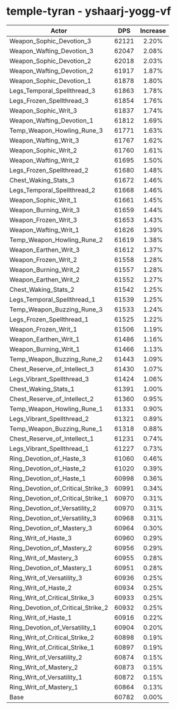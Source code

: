 # temple-tyran - yshaarj-yogg-vf
| Actor | DPS | Increase |
|---|:---:|:---:|
|Weapon_Sophic_Devotion_3|62121|2.20%|
|Weapon_Wafting_Devotion_3|62047|2.08%|
|Weapon_Sophic_Devotion_2|62018|2.03%|
|Weapon_Wafting_Devotion_2|61917|1.87%|
|Weapon_Sophic_Devotion_1|61878|1.80%|
|Legs_Temporal_Spellthread_3|61863|1.78%|
|Legs_Frozen_Spellthread_3|61854|1.76%|
|Weapon_Sophic_Writ_3|61837|1.74%|
|Weapon_Wafting_Devotion_1|61812|1.69%|
|Temp_Weapon_Howling_Rune_3|61771|1.63%|
|Weapon_Wafting_Writ_3|61767|1.62%|
|Weapon_Sophic_Writ_2|61760|1.61%|
|Weapon_Wafting_Writ_2|61695|1.50%|
|Legs_Frozen_Spellthread_2|61680|1.48%|
|Chest_Waking_Stats_3|61672|1.46%|
|Legs_Temporal_Spellthread_2|61668|1.46%|
|Weapon_Sophic_Writ_1|61661|1.45%|
|Weapon_Burning_Writ_3|61659|1.44%|
|Weapon_Frozen_Writ_3|61653|1.43%|
|Weapon_Wafting_Writ_1|61626|1.39%|
|Temp_Weapon_Howling_Rune_2|61619|1.38%|
|Weapon_Earthen_Writ_3|61612|1.37%|
|Weapon_Frozen_Writ_2|61558|1.28%|
|Weapon_Burning_Writ_2|61557|1.28%|
|Weapon_Earthen_Writ_2|61552|1.27%|
|Chest_Waking_Stats_2|61542|1.25%|
|Legs_Temporal_Spellthread_1|61539|1.25%|
|Temp_Weapon_Buzzing_Rune_3|61533|1.24%|
|Legs_Frozen_Spellthread_1|61525|1.22%|
|Weapon_Frozen_Writ_1|61506|1.19%|
|Weapon_Earthen_Writ_1|61486|1.16%|
|Weapon_Burning_Writ_1|61466|1.13%|
|Temp_Weapon_Buzzing_Rune_2|61443|1.09%|
|Chest_Reserve_of_Intellect_3|61430|1.07%|
|Legs_Vibrant_Spellthread_3|61424|1.06%|
|Chest_Waking_Stats_1|61391|1.00%|
|Chest_Reserve_of_Intellect_2|61360|0.95%|
|Temp_Weapon_Howling_Rune_1|61331|0.90%|
|Legs_Vibrant_Spellthread_2|61321|0.89%|
|Temp_Weapon_Buzzing_Rune_1|61318|0.88%|
|Chest_Reserve_of_Intellect_1|61231|0.74%|
|Legs_Vibrant_Spellthread_1|61227|0.73%|
|Ring_Devotion_of_Haste_3|61060|0.46%|
|Ring_Devotion_of_Haste_2|61020|0.39%|
|Ring_Devotion_of_Haste_1|60998|0.36%|
|Ring_Devotion_of_Critical_Strike_3|60991|0.34%|
|Ring_Devotion_of_Critical_Strike_1|60970|0.31%|
|Ring_Devotion_of_Versatility_2|60970|0.31%|
|Ring_Devotion_of_Versatility_3|60968|0.31%|
|Ring_Devotion_of_Mastery_3|60964|0.30%|
|Ring_Writ_of_Haste_3|60960|0.29%|
|Ring_Devotion_of_Mastery_2|60956|0.29%|
|Ring_Writ_of_Mastery_3|60955|0.28%|
|Ring_Devotion_of_Mastery_1|60951|0.28%|
|Ring_Writ_of_Versatility_3|60936|0.25%|
|Ring_Writ_of_Haste_2|60934|0.25%|
|Ring_Writ_of_Critical_Strike_3|60933|0.25%|
|Ring_Devotion_of_Critical_Strike_2|60932|0.25%|
|Ring_Writ_of_Haste_1|60916|0.22%|
|Ring_Devotion_of_Versatility_1|60904|0.20%|
|Ring_Writ_of_Critical_Strike_2|60898|0.19%|
|Ring_Writ_of_Critical_Strike_1|60897|0.19%|
|Ring_Writ_of_Versatility_2|60874|0.15%|
|Ring_Writ_of_Mastery_2|60873|0.15%|
|Ring_Writ_of_Versatility_1|60872|0.15%|
|Ring_Writ_of_Mastery_1|60864|0.13%|
|Base|60782|0.00%|

